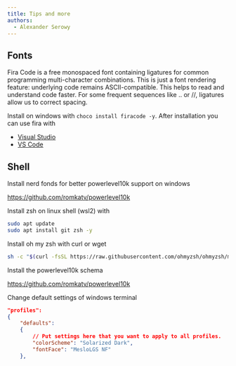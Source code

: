 ```yaml
---
title: Tips and more
authors:
  - Alexander Serowy
---
```


## Fonts

Fira Code is a free monospaced font containing ligatures for common programming multi-character combinations. This is just a font rendering feature: underlying code remains ASCII-compatible. This helps to read and understand code faster. For some frequent sequences like .. or //, ligatures allow us to correct spacing.

Install on windows with `choco install firacode -y`. After installation you can use fira with

- [Visual Studio](https://github.com/tonsky/FiraCode/wiki/Visual-Studio-Instructions)
- [VS Code](https://github.com/tonsky/FiraCode/wiki/VS-Code-Instructions)

## Shell

Install nerd fonds for better powerlevel10k support on windows

<https://github.com/romkatv/powerlevel10k>

Install zsh on linux shell (wsl2) with

```sh
sudo apt update
sudo apt install git zsh -y
```

Install oh my zsh with curl or wget

```sh
sh -c "$(curl -fsSL https://raw.githubusercontent.com/ohmyzsh/ohmyzsh/master/tools/install.sh)"
```

Install the powerlevel10k schema

<https://github.com/romkatv/powerlevel10k>

Change default settings of windows terminal

```json
"profiles":
{
    "defaults":
    {
        // Put settings here that you want to apply to all profiles.
        "colorScheme": "Solarized Dark",
        "fontFace": "MesloLGS NF"
    },
```

